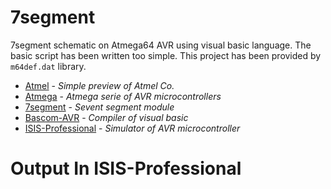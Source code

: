 # 7segment
7segment schematic on Atmega64 AVR using visual basic language. The basic script has been written too simple. This project has been provided by `m64def.dat` library.

- [Atmel](https://en.wikipedia.org/wiki/Atmel) - _Simple preview of *Atmel Co.*_
- [Atmega](https://en.wikipedia.org/wiki/AVR_microcontrollers) - _*Atmega* serie of AVR microcontrollers_
- [7segment](https://en.wikipedia.org/wiki/Seven-segment_display) - _Sevent segment module_
- [Bascom-AVR](https://www.mcselec.com/index.php?id=14&option=com_content&task=view) - _*Compiler* of visual basic_
- [ISIS-Professional](https://proteus.soft112.com/) - _Simulator of *AVR* microcontroller_

# Output In ISIS-Professional
